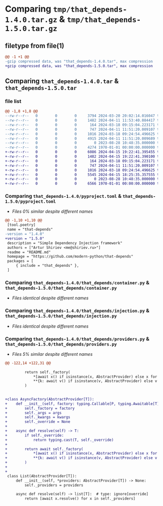 # Comparing `tmp/that_depends-1.4.0.tar.gz` & `tmp/that_depends-1.5.0.tar.gz`

## filetype from file(1)

```diff
@@ -1 +1 @@
-gzip compressed data, was "that_depends-1.4.0.tar", max compression
+gzip compressed data, was "that_depends-1.5.0.tar", max compression
```

## Comparing `that_depends-1.4.0.tar` & `that_depends-1.5.0.tar`

### file list

```diff
@@ -1,8 +1,8 @@
--rw-r--r--   0        0        0     3794 2024-03-20 20:02:14.016047 that_depends-1.4.0/README.md
--rw-r--r--   0        0        0     1482 2024-04-11 11:53:40.084417 that_depends-1.4.0/pyproject.toml
--rw-r--r--   0        0        0      164 2024-03-18 09:15:04.223171 that_depends-1.4.0/that_depends/__init__.py
--rw-r--r--   0        0        0      747 2024-04-11 11:51:20.009107 that_depends-1.4.0/that_depends/container.py
--rw-r--r--   0        0        0     1016 2024-03-18 09:24:54.496625 that_depends-1.4.0/that_depends/injection.py
--rw-r--r--   0        0        0     4915 2024-04-11 11:51:20.009689 that_depends-1.4.0/that_depends/providers.py
--rw-r--r--   0        0        0        0 2023-08-28 10:48:35.000000 that_depends-1.4.0/that_depends/py.typed
--rw-r--r--   0        0        0     4274 1970-01-01 00:00:00.000000 that_depends-1.4.0/PKG-INFO
+-rw-r--r--   0        0        0     6086 2024-04-15 19:22:41.395455 that_depends-1.5.0/README.md
+-rw-r--r--   0        0        0     1482 2024-04-15 19:22:41.390100 that_depends-1.5.0/pyproject.toml
+-rw-r--r--   0        0        0      164 2024-03-18 09:15:04.223171 that_depends-1.5.0/that_depends/__init__.py
+-rw-r--r--   0        0        0      747 2024-04-11 11:51:20.009107 that_depends-1.5.0/that_depends/container.py
+-rw-r--r--   0        0        0     1016 2024-03-18 09:24:54.496625 that_depends-1.5.0/that_depends/injection.py
+-rw-r--r--   0        0        0     5545 2024-04-15 18:25:35.357555 that_depends-1.5.0/that_depends/providers.py
+-rw-r--r--   0        0        0        0 2023-08-28 10:48:35.000000 that_depends-1.5.0/that_depends/py.typed
+-rw-r--r--   0        0        0     6566 1970-01-01 00:00:00.000000 that_depends-1.5.0/PKG-INFO
```

### Comparing `that_depends-1.4.0/pyproject.toml` & `that_depends-1.5.0/pyproject.toml`

 * *Files 0% similar despite different names*

```diff
@@ -1,10 +1,10 @@
 [tool.poetry]
 name = "that-depends"
-version = "1.4.0"
+version = "1.5.0"
 description = "Simple Dependency Injection framework"
 authors = ["Artur Shiriev <me@shiriev.ru>"]
 readme = "README.md"
 homepage = "https://github.com/modern-python/that-depends"
 packages = [
     { include = "that_depends" },
 ]
```

### Comparing `that_depends-1.4.0/that_depends/container.py` & `that_depends-1.5.0/that_depends/container.py`

 * *Files identical despite different names*

### Comparing `that_depends-1.4.0/that_depends/injection.py` & `that_depends-1.5.0/that_depends/injection.py`

 * *Files identical despite different names*

### Comparing `that_depends-1.4.0/that_depends/providers.py` & `that_depends-1.5.0/that_depends/providers.py`

 * *Files 5% similar despite different names*

```diff
@@ -122,14 +122,31 @@
 
         return self._factory(
             *[await x() if isinstance(x, AbstractProvider) else x for x in self._args],
             **{k: await v() if isinstance(v, AbstractProvider) else v for k, v in self._kwargs.items()},
         )
 
 
+class AsyncFactory(AbstractProvider[T]):
+    def __init__(self, factory: typing.Callable[P, typing.Awaitable[T]], *args: P.args, **kwargs: P.kwargs) -> None:
+        self._factory = factory
+        self._args = args
+        self._kwargs = kwargs
+        self._override = None
+
+    async def resolve(self) -> T:
+        if self._override:
+            return typing.cast(T, self._override)
+
+        return await self._factory(
+            *[await x() if isinstance(x, AbstractProvider) else x for x in self._args],
+            **{k: await v() if isinstance(v, AbstractProvider) else v for k, v in self._kwargs.items()},
+        )
+
+
 class List(AbstractProvider[T]):
     def __init__(self, *providers: AbstractProvider[T]) -> None:
         self._providers = providers
 
     async def resolve(self) -> list[T]:  # type: ignore[override]
         return [await x.resolve() for x in self._providers]
```


